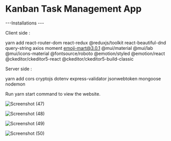 # Kanban Task Management App 

---Installations ---

Client side :

yarn add react-router-dom react-redux @reduxjs/toolkit react-beautiful-dnd query-string axios moment emoji-mart@3.0.1 @mui/material @mui/lab @mui/icons-material @fontsource/roboto @emotion/styled @emotion/react @ckeditor/ckeditor5-react @ckeditor/ckeditor5-build-classic

Server side :

yarn add cors cryptojs dotenv express-validator jsonwebtoken mongoose nodemon

Run yarn start command to view the website.

![Screenshot (47)](https://github.com/0username1/KB/assets/102278744/12b85c59-b61c-4673-9ee6-8fd3b809611b)

![Screenshot (48)](https://github.com/0username1/KB/assets/102278744/642c921f-bdd9-42df-8f60-b911cf523e9e)

![Screenshot (49)](https://github.com/0username1/KB/assets/102278744/4d2868c0-e0d5-404c-8fa2-cf2758efa7cf)

![Screenshot (50)](https://github.com/0username1/KB/assets/102278744/e26ce73b-34e0-4768-888a-d2999bd1c54d)



